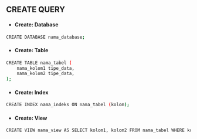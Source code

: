 ## CREATE QUERY

- #### Create: Database

```bash
CREATE DATABASE nama_database;
```

- #### Create: Table

```bash
CREATE TABLE nama_tabel (
    nama_kolom1 tipe_data,
    nama_kolom2 tipe_data,
);
```

- #### Create: Index

```bash
CREATE INDEX nama_indeks ON nama_tabel (kolom);
```

- #### Create: View

```bash
CREATE VIEW nama_view AS SELECT kolom1, kolom2 FROM nama_tabel WHERE kondisi;
```
